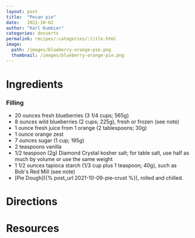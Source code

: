 ```yaml
---
layout: post
title:  "Pecan pie"
date:   2021-10-02
author: "Karl Kumbier"
categories: desserts
permalink: recipes/:categories/:title.html
image:
  path: /images/blueberry-orange-pie.png
  thumbnail: /images/blueberry-orange-pie.png
---
```


# Ingredients

### Filling
* 20 ounces fresh blueberries (3 1/4 cups; 565g)
* 8 ounces wild blueberries (2 cups; 225g), fresh or frozen (see note)
* 1 ounce fresh juice from 1 orange (2 tablespoons; 30g)
* 1 ounce orange zest
* 7 ounces sugar (1 cup; 195g)
* 2 teaspoons vanilla
* 1/2 teaspoon (2g) Diamond Crystal kosher salt; for table salt, use half as much by volume or use the same weight
* 1 1/2 ounces tapioca starch (1/3 cup plus 1 teaspoon; 40g), such as Bob's Red Mill (see note)
* [Pie Dough]({% post_url 2021-10-09-pie-crust %}), rolled and chilled.

# Directions
# Resources

